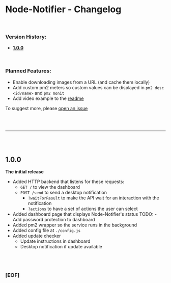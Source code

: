 # Node-Notifier - Changelog

<br>

### Version History:

- **[1.0.0](#100)**

<br>

### Planned Features:
- Enable downloading images from a URL (and cache them locally)
- Add custom pm2 meters so custom values can be displayed in `pm2 desc <id/name>` and `pm2 monit`
- Add video example to the [readme](./README.md#video-showcase)
  
To suggest more, please [open an issue](https://github.com/Sv443/Node-Notifier/issues/new)

<br><br>

---

<br><br>


## 1.0.0
**The initial release**  
  
- Added HTTP backend that listens for these requests:
    - `GET /` to view the dashboard
    - `POST /send` to send a desktop notification
        - `?waitForResult` to make the API wait for an interaction with the notification
        - `?actions` to have a set of actions the user can select
- Added dashboard page that displays Node-Notifier's status
    TODO: - Add password protection to dashboard
- Added pm2 wrapper so the service runs in the background
- Added config file at `./config.js`
- Added update checker
    - Update instructions in dashboard
    - Desktop notification if update available


<br><br>


### [EOF]
